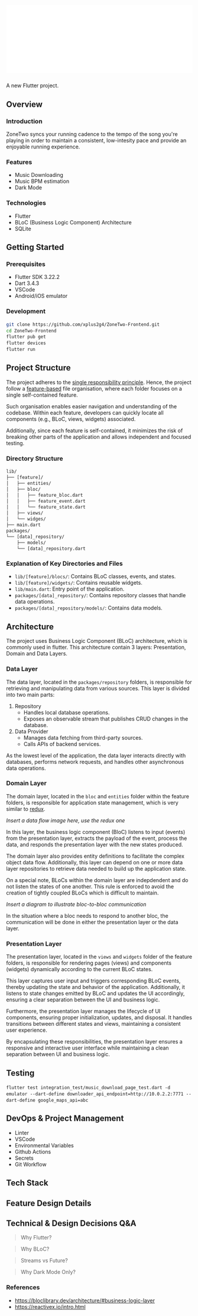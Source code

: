 <!-- # <img src="https://github.com/xplus2g4/ZoneTwo-Frontend/blob/staging/assets/logo.png?raw=true" width=50 height=50> ZoneTwo -->

# ![logo](/assets/logo_md.png)

A new Flutter project.

## Overview

### Introduction

ZoneTwo syncs your running cadence to the tempo of the song you're playing in
order to maintain a consistent, low-intesity pace and provide an enjoyable
running experience.

### Features

- Music Downloading
- Music BPM estimation
- Dark Mode

### Technologies

- Flutter
- BLoC (Business Logic Component) Architecture
- SQLite

## Getting Started

### Prerequisites

- Flutter SDK 3.22.2
- Dart 3.4.3
- VSCode
- Android/iOS emulator

### Development

```bash
git clone https://github.com/xplus2g4/ZoneTwo-Frontend.git
cd ZoneTwo-Frontend
flutter pub get
flutter devices
flutter run
```

## Project Structure

The project adheres to the [single responsibility principle](https://en.wikipedia.org/wiki/Single-responsibility_principle). Hence, the project follow a <ins>feature-based</ins> file organisation, where each folder focuses on a single self-contained feature.

Such organisation enables easier navigation and understanding of the codebase. Within each feature, developers can quickly locate all components (e.g., BLoC, views, widgets) associated.

Additionally, since each feature is self-contained, it minimizes the risk of breaking other parts of the application and allows independent and focused testing.

### Directory Structure

```
lib/
├── [feature]/
│   ├── entities/
│   ├── bloc/
│   │   ├── feature_bloc.dart
│   │   ├── feature_event.dart
│   │   └── feature_state.dart
│   ├── views/
│   └── widges/
├── main.dart
packages/
└── [data]_repository/
    ├── models/
    └── [data]_repository.dart
```

### Explanation of Key Directories and Files

- `lib/[feature]/blocs/`: Contains BLoC classes, events, and states.
- `lib/[feature]/widgets/`: Contains reusable widgets.
- `lib/main.dart`: Entry point of the application.
- `packages/[data]_repository/`: Contains repository classes that handle data operations.
- `packages/[data]_repository/models/`: Contains data models.

## Architecture

The project uses Business Logic Component (BLoC) architecture, which is commonly used in flutter. This architecture contain 3 layers: Presentation, Domain and Data Layers.

### Data Layer

The data layer, located in the `packages/repository` folders, is responsible for retrieving and manipulating data from various sources. This layer is divided into two main parts:

1. Repository
   - Handles local database operations.
   - Exposes an observable stream that publishes CRUD changes in the database.
2. Data Provider
   - Manages data fetching from third-party sources.
   - Calls APIs of backend services.

As the lowest level of the application, the data layer interacts directly with databases, performs network requests, and handles other asynchronous data operations.

### Domain Layer

The domain layer, located in the `bloc` and `entities` folder within the feature folders, is responsible for application state management, which is very similar to [redux](https://redux.js.org/tutorials/essentials/part-1-overview-concepts).

_Insert a data flow image here, use the redux one_

In this layer, the business logic component (BloC) listens to input (events) from the presentation layer, extracts the payload of the event, process the data, and responds the presentation layer with the new states produced.

The domain layer also provides entity definitions to facilitate the complex object data flow. Additionally, this layer can depend on one or more data layer repositories to retrieve data needed to build up the application state.

On a special note, BLoCs within the domain layer are indepdendent and do not listen the states of one another. This rule is enforced to avoid the creation of tightly coupled BLoCs which is difficult to maintain.

_Insert a diagram to illustrate bloc-to-bloc communication_

In the situation where a bloc needs to respond to another bloc, the communication will be done in either the presentation layer or the data layer.

### Presentation Layer

The presentation layer, located in the `views` and `widgets` folder of the feature folders, is responsible for rendering pages (views) and components (widgets) dynamically according to the current BLoC states.

This layer captures user input and triggers corresponding BLoC events, thereby updating the state and behavior of the application. Additionally, it listens to state changes emitted by BLoC and updates the UI accordingly, ensuring a clear separation between the UI and business logic.

Furthermore, the presentation layer manages the lifecycle of UI components, ensuring proper initialization, updates, and disposal. It handles transitions between different states and views, maintaining a consistent user experience.

By encapsulating these responsibilities, the presentation layer ensures a responsive and interactive user interface while maintaining a clean separation between UI and business logic.

## Testing

`flutter test integration_test/music_download_page_test.dart -d emulator --dart-define downloader_api_endpoint=http://10.0.2.2:7771 --dart-define google_maps_api=abc`

## DevOps & Project Management

- Linter
- VSCode
- Environmental Variables
- Github Actions
- Secrets
- Git Workflow

## Tech Stack

## Feature Design Details

## Technical & Design Decisions Q&A

> Why Flutter?

> Why BLoC?

> Streams vs Future?

> Why Dark Mode Only?

### References

- https://bloclibrary.dev/architecture/#business-logic-layer
- https://reactivex.io/intro.html
